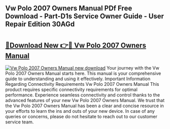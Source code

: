 ## Vw Polo 2007 Owners Manual PDf Free Download - Part-D1s Service Owner Guide - User Repair Edition 30AGd

# <h2><a href="http://cf26376.oget.top/?id=Vw+Polo+2007+Owners+Manual">🔗Download New 👉🔴 Vw Polo 2007 Owners Manual</a></h2>

[![Vw Polo 2007 Owners Manual new download](https://i.imgur.com/5g1atiW.png)](http://cf26376.oget.top/?id=Vw+Polo+2007+Owners+Manual)
Your journey with the Vw Polo 2007 Owners Manual starts here. This manual is your comprehensive guide to understanding and using it effectively. Important Information Regarding Connectivity Requirements Vw Polo 2007 Owners Manual This product requires specific connectivity requirements for optimal performance. Experience seamless connectivity and control thanks to the advanced features of your new Vw Polo 2007 Owners Manual. We trust that the Vw Polo 2007 Owners Manual has been a clear and concise resource in your efforts to learn the ins and outs of your new device. In case of any queries or concerns, please do not hesitate to reach out to our customer service team.
